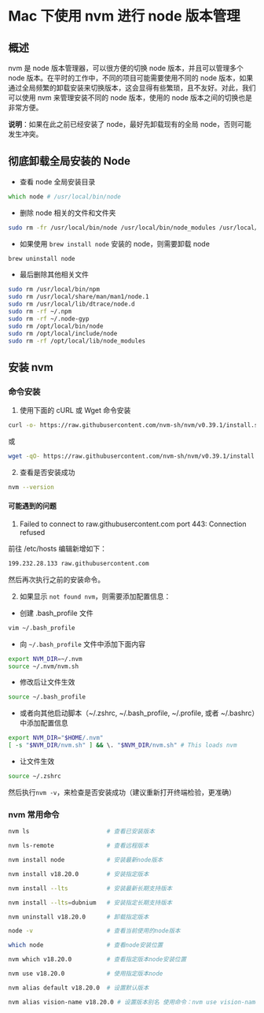 # Mac 下使用 nvm 进行 node 版本管理

## 概述

nvm 是 node 版本管理器，可以很方便的切换 node 版本，并且可以管理多个 node 版本。在平时的工作中，不同的项目可能需要使用不同的 node 版本，如果通过全局频繁的卸载安装来切换版本，这会显得有些繁琐，且不友好。对此，我们可以使用 nvm 来管理安装不同的 node 版本，使用的 node 版本之间的切换也是非常方便。

**说明**：如果在此之前已经安装了 node，最好先卸载现有的全局 node，否则可能发生冲突。

## 彻底卸载全局安装的 Node

-   查看 node 全局安装目录

```zsh
which node # /usr/local/bin/node
```

-   删除 node 相关的文件和文件夹

```zsh
sudo rm -fr /usr/local/bin/node /usr/local/bin/node_modules /usr/local/include/node /usr/local/include/node_modules
```

-   如果使用 `brew install node` 安装的 node，则需要卸载 node

```zsh
brew uninstall node
```

-   最后删除其他相关文件

```zsh
sudo rm /usr/local/bin/npm
sudo rm /usr/local/share/man/man1/node.1
sudo rm /usr/local/lib/dtrace/node.d
sudo rm -rf ~/.npm
sudo rm -rf ~/.node-gyp
sudo rm /opt/local/bin/node
sudo rm /opt/local/include/node
sudo rm -rf /opt/local/lib/node_modules
```

## 安装 nvm

### 命令安装

1. 使用下面的 cURL 或 Wget 命令安装

```bash
curl -o- https://raw.githubusercontent.com/nvm-sh/nvm/v0.39.1/install.sh | bash
```

或

```bash
wget -qO- https://raw.githubusercontent.com/nvm-sh/nvm/v0.39.1/install.sh | bash
```

2. 查看是否安装成功

```bash
nvm --version
```

#### 可能遇到的问题

1. Failed to connect to raw.githubusercontent.com port 443: Connection refused

前往 /etc/hosts 编辑新增如下：

```txt
199.232.28.133 raw.githubusercontent.com
```

然后再次执行之前的安装命令。

2. 如果显示 `not found nvm`，则需要添加配置信息：

-   创建 .bash_profile 文件

```bash
vim ~/.bash_profile
```

-   向 `~/.bash_profile` 文件中添加下面内容

```bash
export NVM_DIR=~/.nvm
source ~/.nvm/nvm.sh
```

-   修改后让文件生效

```bash
source ~/.bash_profile
```

-   或者向其他启动脚本（~/.zshrc, ~/.bash_profile, ~/.profile, 或者 ~/.bashrc）中添加配置信息

```bash
export NVM_DIR="$HOME/.nvm"
[ -s "$NVM_DIR/nvm.sh" ] && \. "$NVM_DIR/nvm.sh" # This loads nvm
```

-   让文件生效

```bash
source ~/.zshrc
```

然后执行`nvm -v`，来检查是否安装成功（建议重新打开终端检验，更准确）

### nvm 常用命令

```bash
nvm ls                      # 查看已安装版本

nvm ls-remote               # 查看远程版本

nvm install node            # 安装最新node版本

nvm install v18.20.0        # 安装指定版本

nvm install --lts           # 安装最新长期支持版本

nvm install --lts=dubnium   # 安装指定长期支持版本

nvm uninstall v18.20.0      # 卸载指定版本

node -v                     # 查看当前使用的node版本

which node                  # 查看node安装位置

nvm which v18.20.0          # 查看指定版本node安装位置

nvm use v18.20.0            # 使用指定版本node

nvm alias default v18.20.0  # 设置默认版本

nvm alias vision-name v18.20.0 # 设置版本别名 使用命令：nvm use vision-name
```
